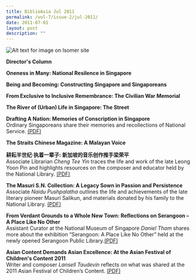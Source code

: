 ```yaml
---
title: BiblioAsia Jul 2011
permalink: /vol-7/issue-2/jul-2011/
date: 2011-07-01
layout: post
description: ""
---
```

![Alt text for image on Isomer site](/images/covers/ba7-2.jpg)

**Director's Column**

**Oneness in Many: National Resilence in Singapore**<br>

**Being and Becoming: Constructing Singapore and Singaporeans**<br>

**From Exclusive to Inclusive Remembrance: The Civilian War Memorial**<br>

**The River of (Urban) Life in Singapore: The Street**<br>

**Drafting A Nation: Memories of Conscription in Singapore**<br>
Ordinary Singaporeans share their memories and recollections of National Service. [(PDF)](/files/pdf/vol-7/issue-2/v7-issue2_DraftingNation.pdf)

**The Straits Chinese Magazine: A Malayan Voice**

**耕耘半世纪·执着一辈子: 新加坡的音乐创作推手梁荣平**<br>
Associate Librarian *Cheng Tee Yin* traces the life and work of the late Leong Yoon Pin and highlights resources on the composer and educator held by the National Library. [(PDF)](/files/pdf/vol-7/issue-2/v7-issue2_Chinese.pdf)

**The Masuri S.N. Collection: A Legacy Sown in Passion and Persistence**<br>
Associate *Naidu Pushpalatha* outlines the life and achievements of the late literary pioneer Masuri Salikun, and materials donated by his family to the National Library. [(PDF)](/files/pdf/vol-7/issue-2/v7-issue2_MasuriSN.pdf)

**From Verdant Grounds to a Whole New Town: Reflections on Serangoon – A Place Like No Other**<br>
Assistant Curator at the National Museum of Singapore *Daniel Tham* shares more about the exhibition “Serangoon: A Place Like No Other” held at the newly opened Serangoon Public Library.[(PDF)](/files/pdf/vol-7/issue-2/v7-issue2_VerdantGrounds2.pdf)

**Asian Content Demands Asian Excellence: At the Asian Festival of Children's Content 2011**<br>
Writer and composer *Lansell Taudevin* reflects on what was shared at the 2011 Asian Festival of Children’s Content. [(PDF)](/files/pdf/vol-7/issue-2/v7-issue2_AsianExcellence.pdf)